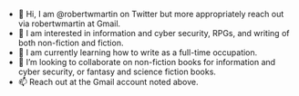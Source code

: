 - 👋 Hi, I am @robertwmartin on Twitter but more appropriately reach out via robertwmartin at Gmail.
- 👀 I am interested in information and cyber security, RPGs, and writing of both non-fiction and fiction.
- 🌱 I am currently learning how to write as a full-time occupation. 
- 💞️ I’m looking to collaborate on non-fiction books for information and cyber security, or fantasy and science fiction books.
- 📫 Reach out at the Gmail account noted above. 

<!---
robertwmartin/robertwmartin is a ✨ special ✨ repository because its `README.md` (this file) appears on your GitHub profile.
You can click the Preview link to take a look at your changes.
--->
